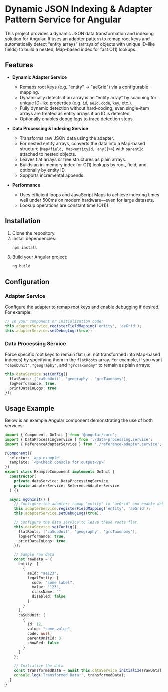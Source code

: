 # Dynamic JSON Indexing & Adapter Pattern Service for Angular

This project provides a dynamic JSON data transformation and indexing solution for Angular. It uses an adapter pattern to remap root keys and automatically detect “entity arrays” (arrays of objects with unique ID-like fields) to build a nested, Map-based index for fast O(1) lookups.

## Features

- **Dynamic Adapter Service**
  - Remaps root keys (e.g. "entity" → "aeGrid") via a configurable mapping.
  - Dynamically detects if an array is an “entity array” by scanning for unique ID-like properties (e.g. `id`, `aeId`, `code`, `key`, etc.).
  - Fully dynamic detection without hard-coding; even single-item arrays are treated as entity arrays if an ID is detected.
  - Optionally enables debug logs to trace detection steps.

- **Data Processing & Indexing Service**
  - Transforms raw JSON data using the adapter.
  - For nested entity arrays, converts the data into a Map-based structure (`Map<field, Map<entityId, any[]>>`) with `parentId` attached to nested objects.
  - Leaves flat arrays or tree structures as plain arrays.
  - Builds an in-memory index for O(1) lookups by root, field, and optionally by entity ID.
  - Supports incremental appends.

- **Performance**
  - Uses efficient loops and JavaScript Maps to achieve indexing times well under 500ms on modern hardware—even for large datasets.
  - Lookup operations are constant time (O(1)).

## Installation

1. Clone the repository.
2. Install dependencies:
   ```bash
   npm install
   ```
3. Build your Angular project:
   ```bash
   ng build
   ```

## Configuration

### Adapter Service

Configure the adapter to remap root keys and enable debugging if desired. For example:

```ts
// In your component or initialization code:
this.adapterService.registerFieldMapping('entity', 'aeGrid');
this.adapterService.setDebugLogs(true);
```

### Data Processing Service

Force specific root keys to remain flat (i.e. not transformed into Map-based indexes) by specifying them in the `flatRoots` array. For example, if you want `"caSubUnit"`, `"geography"`, and `"grcTaxonomy"` to remain as plain arrays:

```ts
this.dataService.setConfig({
  flatRoots: ['caSubUnit', 'geography', 'grcTaxonomy'],
  logPerformance: true,
  printDataInLogs: true
});
```

## Usage Example

Below is an example Angular component demonstrating the use of both services:

```ts
import { Component, OnInit } from '@angular/core';
import { DataProcessingService } from './data-processing.service';
import { ReferenceAdapterService } from './reference-adapter.service';

@Component({
  selector: 'app-example',
  template: `<p>Check console for output</p>`
})
export class ExampleComponent implements OnInit {
  constructor(
    private dataService: DataProcessingService,
    private adapterService: ReferenceAdapterService
  ) {}

  async ngOnInit() {
    // Configure the adapter: remap "entity" to "aeGrid" and enable debug logs.
    this.adapterService.registerFieldMapping('entity', 'aeGrid');
    this.adapterService.setDebugLogs(true);

    // Configure the data service to leave these roots flat.
    this.dataService.setConfig({
      flatRoots: ['caSubUnit', 'geography', 'grcTaxonomy'],
      logPerformance: true,
      printDataInLogs: true
    });

    // Sample raw data
    const rawData = {
      entity: [
        {
          aeId: "ae123",
          legalEntity: {
            code: "some label",
            value: "123",
            className: "",
            disabled: false
          }
        }
      ],
      caSubUnit: [
        {
          id: 12,
          value: "some value",
          code: null,
          parentUnitId: 3,
          showRed: false
        }
      ]
    };

    // Initialize the data
    const transformedData = await this.dataService.initialize(rawData);
    console.log('Transformed Data:', transformedData);
  }
}
```
